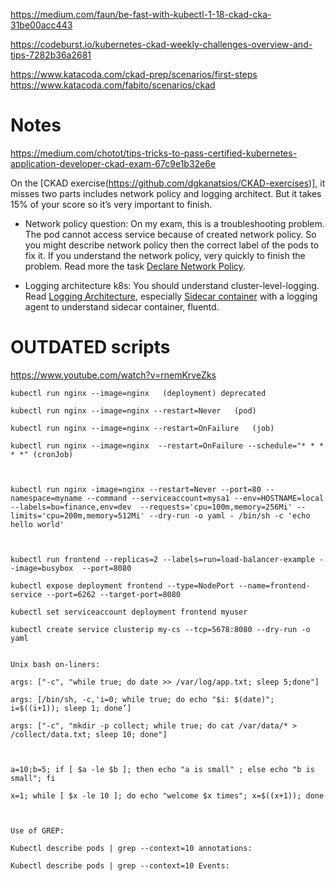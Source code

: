 https://medium.com/faun/be-fast-with-kubectl-1-18-ckad-cka-31be00acc443

https://codeburst.io/kubernetes-ckad-weekly-challenges-overview-and-tips-7282b36a2681


https://www.katacoda.com/ckad-prep/scenarios/first-steps
https://www.katacoda.com/fabito/scenarios/ckad



# Notes

https://medium.com/chotot/tips-tricks-to-pass-certified-kubernetes-application-developer-ckad-exam-67c9e1b32e6e

On the [CKAD exercise(https://github.com/dgkanatsios/CKAD-exercises)], it misses two parts includes network policy and logging architect. But it takes 15% of your score so it’s very important to finish.

- Network policy question: On my exam, this is a troubleshooting problem. The pod cannot access service because of created network policy. So you might describe network policy then the correct label of the pods to fix it. If you understand the network policy, very quickly to finish the problem. Read more the task [Declare Network Policy](https://kubernetes.io/docs/tasks/administer-cluster/declare-network-policy/).

- Logging architecture k8s: You should understand cluster-level-logging. Read [Logging Architecture](https://kubernetes.io/docs/concepts/cluster-administration/logging/), especially [Sidecar container](https://kubernetes.io/docs/concepts/cluster-administration/logging/#sidecar-container-with-a-logging-agent) with a logging agent to understand sidecar container, fluentd.

# OUTDATED scripts
https://www.youtube.com/watch?v=rnemKrveZks
```
kubectl run nginx --image=nginx   (deployment) deprecated

kubectl run nginx --image=nginx --restart=Never   (pod)

kubectl run nginx --image=nginx --restart=OnFailure   (job)  

kubectl run nginx --image=nginx  --restart=OnFailure --schedule="* * * * *" (cronJob)



kubectl run nginx -image=nginx --restart=Never --port=80 --namespace=myname --command --serviceaccount=mysa1 --env=HOSTNAME=local --labels=bu=finance,env=dev  --requests='cpu=100m,memory=256Mi' --limits='cpu=200m,memory=512Mi' --dry-run -o yaml - /bin/sh -c 'echo hello world'



kubectl run frontend --replicas=2 --labels=run=load-balancer-example --image=busybox  --port=8080

kubectl expose deployment frontend --type=NodePort --name=frontend-service --port=6262 --target-port=8080

kubectl set serviceaccount deployment frontend myuser

kubectl create service clusterip my-cs --tcp=5678:8080 --dry-run -o yaml


Unix bash on-liners: 

args: ["-c", "while true; do date >> /var/log/app.txt; sleep 5;done"]

args: [/bin/sh, -c,'i=0; while true; do echo "$i: $(date)"; i=$((i+1)); sleep 1; done’]

args: ["-c", "mkdir -p collect; while true; do cat /var/data/* > /collect/data.txt; sleep 10; done"]



a=10;b=5; if [ $a -le $b ]; then echo "a is small" ; else echo "b is small"; fi

x=1; while [ $x -le 10 ]; do echo "welcome $x times"; x=$((x+1)); done



Use of GREP: 

Kubectl describe pods | grep --context=10 annotations:

Kubectl describe pods | grep --context=10 Events:
```
